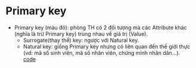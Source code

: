 # Primary key
- Primary key (màu đỏ): phòng TH có 2 đối tượng mà các Attribute khác (nghĩa là trừ Primary key) trùng nhau về giá trị (Value).
    - Surrogate(thay thế) key: ngược với Natural key.
    - Natural key: giống Primary key nhưng có liên quan đến thế giới thực (vd: mã số sinh viên, mã số nhân viên, chứng minh nhân dân...).
[code](primary%20key.sql)
